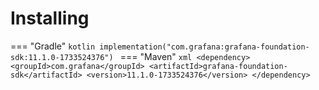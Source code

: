 # Installing

=== "Gradle"
    ```kotlin
    implementation("com.grafana:grafana-foundation-sdk:11.1.0-1733524376")
    ```
=== "Maven"
    ```xml
    <dependency>
        <groupId>com.grafana</groupId>
        <artifactId>grafana-foundation-sdk</artifactId>
        <version>11.1.0-1733524376</version>
    </dependency>
    ```
